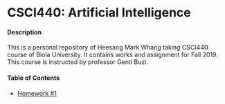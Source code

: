 # CSCI440: Artificial Intelligence

#### Description

This is a personal repository of Heesang Mark Whang taking CSCI440 course of Biola University. It contains works and assignment for Fall 2019. This course is instructed by professor Genti Buzi.

#### Table of Contents

* [Homework #1](./Homework%231/Homework#1.md)

